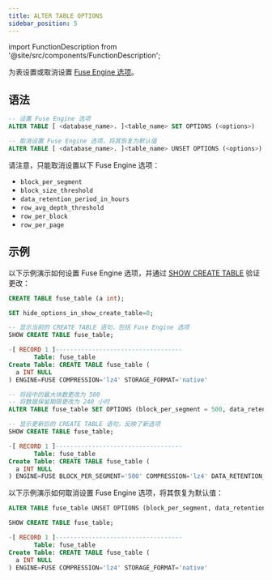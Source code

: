 ```yaml
---
title: ALTER TABLE OPTIONS
sidebar_position: 5
---
```

import FunctionDescription from '@site/src/components/FunctionDescription';

<FunctionDescription description="Introduced or updated: v1.2.643"/>

为表设置或取消设置 [Fuse Engine 选项](../../../00-sql-reference/30-table-engines/00-fuse.md#fuse-engine-options)。

## 语法

```sql
-- 设置 Fuse Engine 选项
ALTER TABLE [ <database_name>. ]<table_name> SET OPTIONS (<options>)

-- 取消设置 Fuse Engine 选项，将其恢复为默认值
ALTER TABLE [ <database_name>. ]<table_name> UNSET OPTIONS (<options>)
```

请注意，只能取消设置以下 Fuse Engine 选项：

- `block_per_segment`
- `block_size_threshold`
- `data_retention_period_in_hours`
- `row_avg_depth_threshold`
- `row_per_block`
- `row_per_page`

## 示例

以下示例演示如何设置 Fuse Engine 选项，并通过 [SHOW CREATE TABLE](show-create-table.md) 验证更改：

```sql
CREATE TABLE fuse_table (a int);

SET hide_options_in_show_create_table=0;

-- 显示当前的 CREATE TABLE 语句，包括 Fuse Engine 选项
SHOW CREATE TABLE fuse_table;

-[ RECORD 1 ]-----------------------------------
       Table: fuse_table
Create Table: CREATE TABLE fuse_table (
  a INT NULL
) ENGINE=FUSE COMPRESSION='lz4' STORAGE_FORMAT='native'

-- 将段中的最大块数更改为 500
-- 将数据保留期限更改为 240 小时
ALTER TABLE fuse_table SET OPTIONS (block_per_segment = 500, data_retention_period_in_hours = 240);

-- 显示更新后的 CREATE TABLE 语句，反映了新选项
SHOW CREATE TABLE fuse_table;

-[ RECORD 1 ]-----------------------------------
       Table: fuse_table
Create Table: CREATE TABLE fuse_table (
  a INT NULL
) ENGINE=FUSE BLOCK_PER_SEGMENT='500' COMPRESSION='lz4' DATA_RETENTION_PERIOD_IN_HOURS='240' STORAGE_FORMAT='native'
```

以下示例演示如何取消设置 Fuse Engine 选项，将其恢复为默认值：

```sql
ALTER TABLE fuse_table UNSET OPTIONS (block_per_segment, data_retention_period_in_hours);

SHOW CREATE TABLE fuse_table;

-[ RECORD 1 ]-----------------------------------
       Table: fuse_table
Create Table: CREATE TABLE fuse_table (
  a INT NULL
) ENGINE=FUSE COMPRESSION='lz4' STORAGE_FORMAT='native'
```